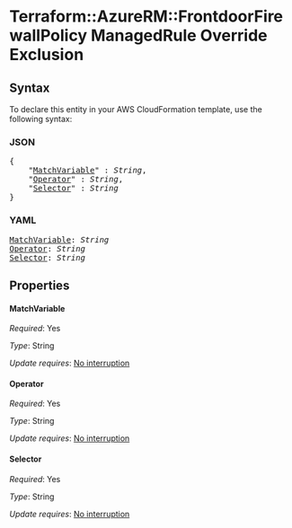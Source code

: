 # Terraform::AzureRM::FrontdoorFirewallPolicy ManagedRule Override Exclusion

## Syntax

To declare this entity in your AWS CloudFormation template, use the following syntax:

### JSON

<pre>
{
    "<a href="#matchvariable" title="MatchVariable">MatchVariable</a>" : <i>String</i>,
    "<a href="#operator" title="Operator">Operator</a>" : <i>String</i>,
    "<a href="#selector" title="Selector">Selector</a>" : <i>String</i>
}
</pre>

### YAML

<pre>
<a href="#matchvariable" title="MatchVariable">MatchVariable</a>: <i>String</i>
<a href="#operator" title="Operator">Operator</a>: <i>String</i>
<a href="#selector" title="Selector">Selector</a>: <i>String</i>
</pre>

## Properties

#### MatchVariable

_Required_: Yes

_Type_: String

_Update requires_: [No interruption](https://docs.aws.amazon.com/AWSCloudFormation/latest/UserGuide/using-cfn-updating-stacks-update-behaviors.html#update-no-interrupt)

#### Operator

_Required_: Yes

_Type_: String

_Update requires_: [No interruption](https://docs.aws.amazon.com/AWSCloudFormation/latest/UserGuide/using-cfn-updating-stacks-update-behaviors.html#update-no-interrupt)

#### Selector

_Required_: Yes

_Type_: String

_Update requires_: [No interruption](https://docs.aws.amazon.com/AWSCloudFormation/latest/UserGuide/using-cfn-updating-stacks-update-behaviors.html#update-no-interrupt)

